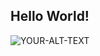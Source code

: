 ## Hello World!
<picture>
 <source media="(prefers-color-scheme: dark)" srcset="https://s3.us-west-1.amazonaws.com/assets-pub.ioliveros.dev/image-boba-fett.png?response-content-disposition=inline&X-Amz-Security-Token=IQoJb3JpZ2luX2VjEF8aDmFwLXNvdXRoZWFzdC0xIkcwRQIgXlB2VZJi4Txct3et%2FkSXD%2B1hVP6%2BEutyhJSCHttSNvsCIQDWjrPxCdmFWp2XC8ZgUEpLZXkzdsjCmP0u3x2BR6AhQirsAgi4%2F%2F%2F%2F%2F%2F%2F%2F%2F%2F8BEAAaDDAwMjQzMDU0NTYyOSIMwLmPTBXOmIyRBgHoKsACYRedeI%2FbOi2rmPiVpYgYAk6Y1sAv%2FN03duQj6khLDod%2FgEfUmJdjKH84Nm8qE8jvZcu0mOaG3YNzI5Rw002%2F9PDBpCcWJhoBDC6e2qCYaYbQkowi4ALkq3mbdCORa57h2Ku5cESChQ7VdqkfbthF35GqU%2BzIJenFFQdanS2lvIje8i1MDdTxe%2FuKJOul4xHlW8jd0mpf0jazYng6RggG3JCCgpnpun6tYzn5QRBMEjqmqknDVT%2BFN0GMh2QLuPfDDqanWl7%2BWZqWDMj4E2UOEizrzWMGjJnMSM%2B6F8g4LhfTRShZrXnHBFcl1iat0OrJ%2FeV%2BXbEcHWWni09jWWQV2605kBeCofhMNgE%2BQW0uX9SlpwIvPI%2BOyDQWX2afbJRENPM2rOJOHdmpnYQ0ek5ALTtFvVhvhg6sgZ%2BTZRwJrR8w2PrJpAY6tAKLdgJDn8ZRBrixEP6DvoQT35AHOR0uvc%2FshgFZhgmu6psHyT%2BNGfhwAd1zow%2BjJLzNNEgQR7FX4Jkngmd41XlM8RBlVFEaM4bOpRSBUswhnOYY500%2BaeAroqbQMcJikZQpWu%2BDWBvTHOdT6QzrzMO4rWzv%2B63gsBZNXM%2BevpF2%2BJ4UqWexXhDcg4PWjQasy%2BbRHBvagnoVCg9VhBpyXGUpmyx%2B%2Bx%2F1nooh%2B4dup9GK8IDlWuRI21kEyr6%2Fma1XZXRiFEEwMCNW2RDL1pLe3wCe8xVnvvf6ARrD9bgDeotENJMxOIUdkAhKJo0Rhd%2Bkf53910BTYnRTO3Kyz0g%2F2a6nuq47psYZWzcCakAxSc43PuDDrvvpNHGOUP0tTlcJRf7Z30Y4q6jl621J1bkSD15bWEORnw%3D%3D&X-Amz-Algorithm=AWS4-HMAC-SHA256&X-Amz-Date=20230621T065408Z&X-Amz-SignedHeaders=host&X-Amz-Expires=300&X-Amz-Credential=ASIAQBEG7F3OZSXOVMP4%2F20230621%2Fus-west-1%2Fs3%2Faws4_request&X-Amz-Signature=76740c59bbee8d4a6cbe0bc1500748ff08ef36b094b338e9b2fc448fa18c1fb7">
 <source media="(prefers-color-scheme: light)" srcset="https://s3.us-west-1.amazonaws.com/assets-pub.ioliveros.dev/image-boba-fett.png?response-content-disposition=inline&X-Amz-Security-Token=IQoJb3JpZ2luX2VjEF8aDmFwLXNvdXRoZWFzdC0xIkcwRQIgXlB2VZJi4Txct3et%2FkSXD%2B1hVP6%2BEutyhJSCHttSNvsCIQDWjrPxCdmFWp2XC8ZgUEpLZXkzdsjCmP0u3x2BR6AhQirsAgi4%2F%2F%2F%2F%2F%2F%2F%2F%2F%2F8BEAAaDDAwMjQzMDU0NTYyOSIMwLmPTBXOmIyRBgHoKsACYRedeI%2FbOi2rmPiVpYgYAk6Y1sAv%2FN03duQj6khLDod%2FgEfUmJdjKH84Nm8qE8jvZcu0mOaG3YNzI5Rw002%2F9PDBpCcWJhoBDC6e2qCYaYbQkowi4ALkq3mbdCORa57h2Ku5cESChQ7VdqkfbthF35GqU%2BzIJenFFQdanS2lvIje8i1MDdTxe%2FuKJOul4xHlW8jd0mpf0jazYng6RggG3JCCgpnpun6tYzn5QRBMEjqmqknDVT%2BFN0GMh2QLuPfDDqanWl7%2BWZqWDMj4E2UOEizrzWMGjJnMSM%2B6F8g4LhfTRShZrXnHBFcl1iat0OrJ%2FeV%2BXbEcHWWni09jWWQV2605kBeCofhMNgE%2BQW0uX9SlpwIvPI%2BOyDQWX2afbJRENPM2rOJOHdmpnYQ0ek5ALTtFvVhvhg6sgZ%2BTZRwJrR8w2PrJpAY6tAKLdgJDn8ZRBrixEP6DvoQT35AHOR0uvc%2FshgFZhgmu6psHyT%2BNGfhwAd1zow%2BjJLzNNEgQR7FX4Jkngmd41XlM8RBlVFEaM4bOpRSBUswhnOYY500%2BaeAroqbQMcJikZQpWu%2BDWBvTHOdT6QzrzMO4rWzv%2B63gsBZNXM%2BevpF2%2BJ4UqWexXhDcg4PWjQasy%2BbRHBvagnoVCg9VhBpyXGUpmyx%2B%2Bx%2F1nooh%2B4dup9GK8IDlWuRI21kEyr6%2Fma1XZXRiFEEwMCNW2RDL1pLe3wCe8xVnvvf6ARrD9bgDeotENJMxOIUdkAhKJo0Rhd%2Bkf53910BTYnRTO3Kyz0g%2F2a6nuq47psYZWzcCakAxSc43PuDDrvvpNHGOUP0tTlcJRf7Z30Y4q6jl621J1bkSD15bWEORnw%3D%3D&X-Amz-Algorithm=AWS4-HMAC-SHA256&X-Amz-Date=20230621T065408Z&X-Amz-SignedHeaders=host&X-Amz-Expires=300&X-Amz-Credential=ASIAQBEG7F3OZSXOVMP4%2F20230621%2Fus-west-1%2Fs3%2Faws4_request&X-Amz-Signature=76740c59bbee8d4a6cbe0bc1500748ff08ef36b094b338e9b2fc448fa18c1fb7">
 <img alt="YOUR-ALT-TEXT" src="https://s3.us-west-1.amazonaws.com/assets-pub.ioliveros.dev/image-boba-fett.png?response-content-disposition=inline&X-Amz-Security-Token=IQoJb3JpZ2luX2VjEF8aDmFwLXNvdXRoZWFzdC0xIkcwRQIgXlB2VZJi4Txct3et%2FkSXD%2B1hVP6%2BEutyhJSCHttSNvsCIQDWjrPxCdmFWp2XC8ZgUEpLZXkzdsjCmP0u3x2BR6AhQirsAgi4%2F%2F%2F%2F%2F%2F%2F%2F%2F%2F8BEAAaDDAwMjQzMDU0NTYyOSIMwLmPTBXOmIyRBgHoKsACYRedeI%2FbOi2rmPiVpYgYAk6Y1sAv%2FN03duQj6khLDod%2FgEfUmJdjKH84Nm8qE8jvZcu0mOaG3YNzI5Rw002%2F9PDBpCcWJhoBDC6e2qCYaYbQkowi4ALkq3mbdCORa57h2Ku5cESChQ7VdqkfbthF35GqU%2BzIJenFFQdanS2lvIje8i1MDdTxe%2FuKJOul4xHlW8jd0mpf0jazYng6RggG3JCCgpnpun6tYzn5QRBMEjqmqknDVT%2BFN0GMh2QLuPfDDqanWl7%2BWZqWDMj4E2UOEizrzWMGjJnMSM%2B6F8g4LhfTRShZrXnHBFcl1iat0OrJ%2FeV%2BXbEcHWWni09jWWQV2605kBeCofhMNgE%2BQW0uX9SlpwIvPI%2BOyDQWX2afbJRENPM2rOJOHdmpnYQ0ek5ALTtFvVhvhg6sgZ%2BTZRwJrR8w2PrJpAY6tAKLdgJDn8ZRBrixEP6DvoQT35AHOR0uvc%2FshgFZhgmu6psHyT%2BNGfhwAd1zow%2BjJLzNNEgQR7FX4Jkngmd41XlM8RBlVFEaM4bOpRSBUswhnOYY500%2BaeAroqbQMcJikZQpWu%2BDWBvTHOdT6QzrzMO4rWzv%2B63gsBZNXM%2BevpF2%2BJ4UqWexXhDcg4PWjQasy%2BbRHBvagnoVCg9VhBpyXGUpmyx%2B%2Bx%2F1nooh%2B4dup9GK8IDlWuRI21kEyr6%2Fma1XZXRiFEEwMCNW2RDL1pLe3wCe8xVnvvf6ARrD9bgDeotENJMxOIUdkAhKJo0Rhd%2Bkf53910BTYnRTO3Kyz0g%2F2a6nuq47psYZWzcCakAxSc43PuDDrvvpNHGOUP0tTlcJRf7Z30Y4q6jl621J1bkSD15bWEORnw%3D%3D&X-Amz-Algorithm=AWS4-HMAC-SHA256&X-Amz-Date=20230621T065408Z&X-Amz-SignedHeaders=host&X-Amz-Expires=300&X-Amz-Credential=ASIAQBEG7F3OZSXOVMP4%2F20230621%2Fus-west-1%2Fs3%2Faws4_request&X-Amz-Signature=76740c59bbee8d4a6cbe0bc1500748ff08ef36b094b338e9b2fc448fa18c1fb7">
</picture>
